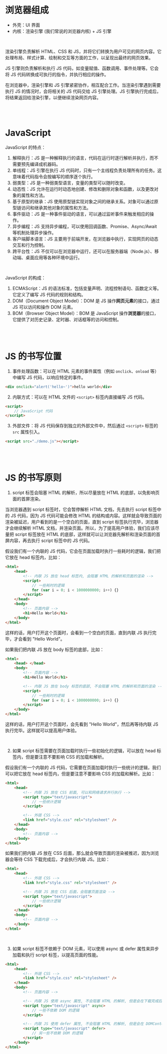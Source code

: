 # 浏览器组成

-   外壳：UI 界面
-   内核：渲染引擎 (我们常说的浏览器内核) + JS 引擎

<br>

渲染引擎负责解析 HTML、CSS 和 JS，并将它们转换为用户可见的网页内容。它处理布局、样式计算、绘制和交互等方面的工作，以呈现出最终的网页效果。

JS 引擎则负责解析和执行 JS 代码，如变量赋值、函数调用、事件处理等。它会将 JS 代码转换成可执行的指令，并执行相应的操作。

在浏览器中，渲染引擎和 JS 引擎紧密协作，相互配合工作。当渲染引擎遇到需要执行 JS 的情况时，会将相关的 JS 代码交给 JS 引擎处理。JS 引擎执行完成后，将结果返回给渲染引擎，以便继续渲染网页内容。

<br><br>

# JavaScript

JavaScript 的特点：

1. 解释执行：JS 是一种解释执行的语言，代码在运行时逐行解析并执行，而不需要预先编译成机器码。
2. 单线程：JS 引擎在执行 JS 代码时，只有一个主线程负责处理所有的任务。这意味着代码指令会按编写的顺序逐个执行。
3. 弱类型：JS 是一种弱类型语言，变量的类型可以随时改变。
4. 动态性：JS 允许在运行时动态地创建、修改和删除对象和函数，以及更改对象的属性和方法。
5. 基于原型的继承：JS 使用原型链实现对象之间的继承关系。对象可以通过原型链访问和继承其他对象的属性和方法。
6. 事件驱动：JS 是一种事件驱动的语言，可以通过监听事件来触发相应的操作。
7. 异步编程：JS 支持异步编程，可以使用回调函数、Promise、Async/Await 等机制处理异步操作。
8. 客户端脚本语言：JS 主要用于前端开发，在浏览器中执行，实现网页的动态交互和行为控制。
9. 跨平台性：JS 不仅可以在浏览器中运行，还可以在服务器端（Node.js）、移动端、桌面应用等各种环境中运行。

<br>

JavaScript 的构成：

1. ECMAScript：JS 的语法标准，包括变量声明、流程控制语句、函数定义等。它定义了编写 JS 代码的规则和结构。
2. DOM（Document Object Model）：DOM 是 JS 操作**网页元素**的接口，通过 JS 可以访问和操作 DOM 元素。
3. BOM（Browser Object Model）：BOM 是 JavaScript 操作**浏览器**的接口，它提供了对历史记录、定时器、对话框等的访问和控制。

<br><br>

# JS 的书写位置

1.  事件处理函数：可以在 HTML 元素的事件属性（例如 `onclick`、`onload` 等）中编写 JS 代码，以响应特定的事件。

```html
<div onclick="alert('hello~')">hello world</div>
```

2.  内联方式：可以在 HTML 文件的 `<script>` 标签内直接编写 JS 代码。

```html
<script>
    // JavaScript 代码
</script>
```

3.  外部文件：将 JS 代码保存到独立的外部文件中，然后通过 `<script>` 标签的 `src` 属性引入。

```html
<script src="./demo.js"></script>
```

<br><br>

# JS 的书写原则

1.  script 标签会阻塞 HTML 的解析，所以尽量放在 HTML 的底部，以免影响页面的首屏渲染。

当浏览器遇到 script 标签时，它会暂停解析 HTML 文档，先去执行 script 标签中的 JS 代码，因为 JS 代码可能会修改 HTML 的结构或内容。这样就会导致页面的渲染被延迟，用户看到的是一个空白的页面，直到 script 标签执行完毕，浏览器才会继续解析 HTML 文档，并渲染页面。所以，为了提高用户体验，我们应该尽量把 script 标签放在 HTML 的底部，这样就可以让浏览器先解析和渲染页面的首屏内容，再去执行 script 标签中的 JS 代码。

假设我们有一个内联的 JS 代码，它会在页面加载时执行一些耗时的逻辑，我们把它放在 head 标签内，比如：

```html
<html>
    <head>
        <!-- 内联 JS 放在 head 标签内, 会阻塞 HTML 的解析和页面的渲染 -->
        <script>
            // 一些耗时的逻辑
            for (var i = 0; i < 1000000000; i++) {}
        </script>
    </head>
    <body>
        <!-- 页面内容 -->
        <h1>Hello World</h1>
    </body>
</html>
```

这样的话，用户打开这个页面时，会看到一个空白的页面，直到内联 JS 执行完毕，才会看到 "Hello World"。

如果我们把内联 JS 放在 body 标签的底部，比如：

```html
<html>
    <head> </head>
    <body>
        <!-- 页面内容 -->
        <h1>Hello World</h1>

        <!-- 内联 JS 放在 body 标签的底部, 不会阻塞 HTML 的解析和页面的渲染 -->
        <script>
            // 一些耗时的逻辑
            for (var i = 0; i < 1000000000; i++) {}
        </script>
    </body>
</html>
```

这样的话，用户打开这个页面时，会先看到 "Hello World"，然后再等待内联 JS 执行完毕。这样就可以提高用户体验。

<br>

2.  如果 script 标签需要在页面加载时执行一些初始化的逻辑，可以放在 head 标签内，但是要注意不要影响 CSS 的加载和解析。

假设我们有一个内联的 JS 代码，它需要在页面加载时执行一些统计的逻辑，我们可以把它放在 head 标签内，但是要注意不要影响 CSS 的加载和解析。比如：

```html
<html>
    <head>
        <!-- 内联 JS 放在 CSS 前面, 可以和网络请求并行执行 -->
        <script type="text/javascript">
            // 一些统计逻辑
        </script>

        <!-- 外链 CSS -->
        <link href="style.css" rel="stylesheet" />
    </head>
    <body>
        <!-- 页面内容 -->
    </body>
</html>
```

如果我们把内联 JS 放在 CSS 后面，那么就会导致页面的渲染被推迟，因为浏览器会等待 CSS 下载完成后，才会执行内联 JS。比如：

```html
<html>
    <head>
        <!-- 外链 CSS -->
        <link href="style.css" rel="stylesheet" />

        <!-- 内联 JS 放在 CSS 后面，会阻塞页面渲染 -->
        <script type="text/javascript">
            // 一些统计逻辑
        </script>
    </head>
    <body>
        <!-- 页面内容 -->
    </body>
</html>
```

<br>

3.  如果 script 标签不依赖于 DOM 元素，可以使用 async 或 defer 属性来异步加载和执行 script 标签，以提高页面的性能。

```html
<html>
    <head>
        <!-- 外链 CSS -->
        <link href="style.css" rel="stylesheet" />
    </head>
    <body>
        <!-- 页面内容 -->

        <!-- 内联 JS 使用 async 属性, 不会阻塞 HTML 的解析, 但是会在下载完成后立即执行 -->
        <script type="text/javascript" async>
            // 一些不依赖 DOM 的逻辑
        </script>

        <!-- 内联 JS 使用 defer 属性, 不会阻塞 HTML 的解析, 但是会在 DOMContentLoaded 事件之前按顺序执行 -->
        <script type="text/javascript" defer>
            // 另一些不依赖 DOM 的逻辑
        </script>
    </body>
</html>
```

<br>
